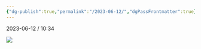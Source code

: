 ```yaml
---
{"dg-publish":true,"permalink":"/2023-06-12/","dgPassFrontmatter":true}
---
```



2023-06-12 / 10:34 

  ![](https://i.imgur.com/dWuqNAC.png)
